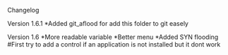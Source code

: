 Changelog 

Version 1.6.1
*Added git_aflood for add this folder to git easely

Version 1.6
*More readable variable
*Better menu
*Added SYN flooding
#First try to add a control if an application is not installed but it dont work